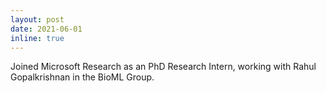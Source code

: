 ```yaml
---
layout: post
date: 2021-06-01
inline: true
---
```


Joined Microsoft Research as an PhD Research Intern, working with Rahul Gopalkrishnan in the BioML Group.